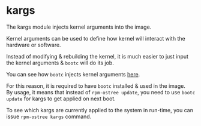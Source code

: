 # kargs

The kargs module injects kernel arguments into the image.

Kernel arguments can be used to define how kernel will interact with the hardware or software.

Instead of modifying & rebuilding the kernel, it is much easier to just input the kernel arguments & `bootc` will do its job.

You can see how `bootc` injects kernel arguments [here](https://containers.github.io/bootc/building/kernel-arguments.html).

For this reason, it is required to have `bootc` installed & used in the image.  
By usage, it means that instead of `rpm-ostree update`, you need to use `bootc update` for kargs to get applied on next boot.  

To see which kargs are currently applied to the system in run-time, you can issue `rpm-ostree kargs` command.